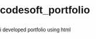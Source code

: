 # codesoft_portfolio
i developed portfolio using  html
<!DOCTYPE html>
<html lang="en">
<head>
    <meta charset="UTF-8">
    <meta name="viewport" content="width=device-width, initial-scale=1.0">
    <title>Your Name - Portfolio</title>
    <style>
        body {
            font-family: Arial, sans-serif;
            line-height: 1.6;
            margin: 0;
            padding: 0;
        }

        header {
            text-align: center;
            background-color: #333;
            color: #fff;
            padding: 20px 0;
        }

        header h1 {
            margin: 0;
            font-size: 36px;
        }

        header p {
            margin: 5px 0;
            font-size: 18px;
        }

        section {
            padding: 40px;
        }

        #about img {
            width: 200px;
            border-radius: 50%;
            display: block;
            margin: 0 auto 20px;
        }

        #skills ul {
            list-style: none;
            padding: 0;
        }

        #skills li {
            display: inline-block;
            margin-right: 20px;
        }

        #projects .project-card {
            margin-bottom: 40px;
        }

        #projects img {
            width: 100%;
        }

        footer {
            text-align: center;
            padding: 10px 0;
            background-color: #333;
            color: #fff;
        }
    </style>
</head>
<body>
    <!-- Header Section -->
    <header>
        <h1>Your Name</h1>
        <p>Web Developer & Designer</p>
    </header>

    <!-- About Section -->
    <section id="about">
        <img src="your-photo.jpg" alt="Your Name">
        <h2>About Me</h2>
        <p>
            Write a short bio highlighting your skills and experience.
        </p>
    </section>

    <!-- Skills Section -->
    <section id="skills">
        <h2>Skills</h2>
        <ul>
            <li>Web Development</li>
            <li>HTML/CSS</li>
            <li>JavaScript</li>
            <li>UI/UX Design</li>
            <!-- Add more skills here -->
        </ul>
    </section>

    <!-- Projects Section -->
    <section id="projects">
        <h2>Projects</h2>
        <!-- Add project cards with titles, descriptions, and images here -->
        <div class="project-card">
            <img src="project1.jpg" alt="Project 1">
            <h3>Project Title 1</h3>
            <p>Project description goes here.</p>
        </div>
        <div class="project-card">
            <img src="project2.jpg" alt="Project 2">
            <h3>Project Title 2</h3>
            <p>Project description goes here.</p>
        </div>
        <!-- Add more project cards as needed -->
    </section>

    <!-- Resume Section -->
    <section id="resume">
        <h2>Resume</h2>
        <p>Download my resume <a href="your-resume.pdf" target="_blank">here</a>.</p>
    </section>

    <!-- Contact Section -->
    <section id="contact">
        <h2>Contact</h2>
        <p>Email: your.email@example.com</p>
        <p>Phone: (123) 456-7890</p>
    </section>

    <!-- Footer Section -->
    <footer>
        <p>&copy; 2023 Your Name. All rights reserved.</p>
    </footer>
</body>
</html>
